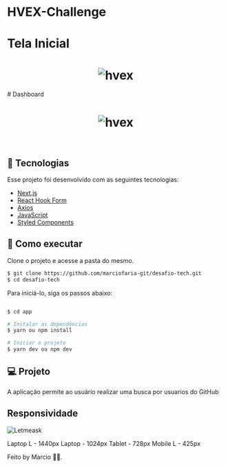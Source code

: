 # HVEX-Challenge

# Tela Inicial
<h1 align="center">
    <img alt="hvex" src="https://s7.gifyu.com/images/login.gif" />
</h1>
# Dashboard
<h1 align="center">
    <img alt="hvex" src="https://s7.gifyu.com/images/dashboard.gif" />
</h1>
<br>

## 🧪 Tecnologias

Esse projeto foi desenvolvido com as seguintes tecnologias:

- [Next.js](https://nextjs.org/)
- [React Hook Form](https://react-hook-form.com/)
- [Axios](https://axios-http.com/docs/intro)
- [JavaScript](https://developer.mozilla.org/pt-BR/docs/Web/JavaScript)
- [Styled Components](https://styled-components.com/docs)

## 🚀 Como executar

Clone o projeto e acesse a pasta do mesmo.

```bash
$ git clone https://github.com/marciofaria-git/desafio-tech.git
$ cd desafio-tech
```

Para iniciá-lo, siga os passos abaixo:
```bash

$ cd app

# Instalar as dependências
$ yarn ou npm install

# Iniciar o projeto
$ yarn dev ou npm dev
```

## 💻 Projeto

A aplicação permite ao usuário realizar uma busca por usuarios do GitHub




## Responsividade
<img alt="Letmeask" src="https://s7.gifyu.com/images/loginResponsividade44cc422920fc3edb.gif" />




Laptop L - 1440px
Laptop - 1024px
Tablet - 728px
Mobile L - 425px


Feito by Marcio 🧑‍💻.


